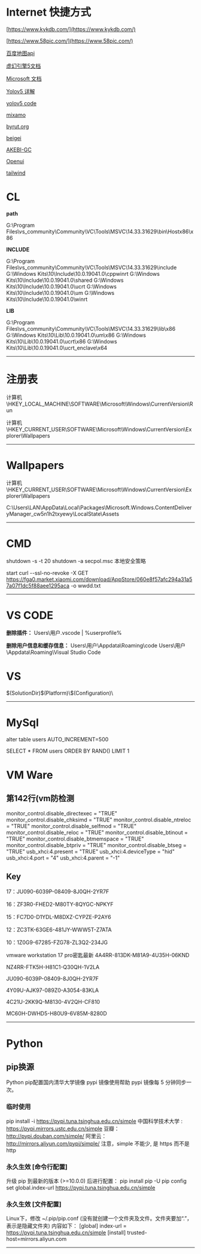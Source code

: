 # Internet 快捷方式

[https://www.kykdb.com/](https://www.kykdb.com/)

[https://www.58pic.com/](https://www.58pic.com/)

[百度地图api](https://lbsyun.baidu.com/index.php?title=jspopularGL)

[虚幻引擎5文档](https://docs.unrealengine.com/5.0/zh-CN/)

[Microsoft 文档](https://docs.microsoft.com/zh-cn/)

[Yolov5 详解](https://free.aliyun.com/product/product/ecs/freetrial?utm_content=se_1011426966)

[yolov5 code](https://blog.csdn.net/weixin_43334693/article/details/129460666?spm=1001.2014.3001.5501)

[mixamo](http://www.mixamo.com/)

[byrut.org](https://byrut.org/)

[beigei](http://www.byget.xyz/)

[AKEBI-GC](https://github.com/lwd-temp/Akebi-GC)

[Openui](https://openui.fly.dev/)

[tailwind](https://tailwind.nodejs.cn/)

# CL

**path**

G:\Program Files\vs_community\Community\VC\Tools\MSVC\14.33.31629\bin\Hostx86\x86

**INCLUDE**

G:\Program Files\vs_community\Community\VC\Tools\MSVC\14.33.31629\include
G:\Windows Kits\10\Include\10.0.19041.0\cppwinrt
G:\Windows Kits\10\Include\10.0.19041.0\shared
G:\Windows Kits\10\Include\10.0.19041.0\ucrt
G:\Windows Kits\10\Include\10.0.19041.0\um
G:\Windows Kits\10\Include\10.0.19041.0\winrt

**LIB**

G:\Program Files\vs_community\Community\VC\Tools\MSVC\14.33.31629\lib\x86
G:\Windows Kits\10\Lib\10.0.19041.0\um\x86
G:\Windows Kits\10\Lib\10.0.19041.0\ucrt\x86
G:\Windows Kits\10\Lib\10.0.19041.0\ucrt_enclave\x64

---

# 注册表

计算机\HKEY_LOCAL_MACHINE\SOFTWARE\Microsoft\Windows\CurrentVersion\Run

计算机\HKEY_CURRENT_USER\SOFTWARE\Microsoft\Windows\CurrentVersion\Explorer\Wallpapers

---

# Wallpapers

计算机\HKEY_CURRENT_USER\SOFTWARE\Microsoft\Windows\CurrentVersion\Explorer\Wallpapers

C:\Users\LAN\AppData\Local\Packages\Microsoft.Windows.ContentDeliveryManager_cw5n1h2txyewy\LocalState\Assets

---

# CMD

shutdown -s -t 20
shutdown -a
secpol.msc    本地安全策略

start curl  --ssl-no-revoke -X GET https://fga0.market.xiaomi.com/download/AppStore/060e8f57afc294a31a57a07f1dc5f88aee1295aca  -o  wwdd.txt

---

# VS CODE

**删除插件：**
Users\用户\.vscode         |   %userprofile%

**删除用户信息和缓存信息：**
Users\用户\Appdata\Roaming\code
Users\用户\Appdata\Roaming\Visual Studio Code

# VS

\$(SolutionDir)\$(Platform)\\$(Configuration)\

---

# MySql

alter table users AUTO_INCREMENT=500

SELECT * FROM  users ORDER BY RAND() LIMIT 1

# VM Ware

## 第142行(vm防检测

monitor_control.disable_directexec = "TRUE"
monitor_control.disable_chksimd = "TRUE"
monitor_control.disable_ntreloc = "TRUE"
monitor_control.disable_selfmod = "TRUE"
monitor_control.disable_reloc = "TRUE"
monitor_control.disable_btinout = "TRUE"
monitor_control.disable_btmemspace = "TRUE"
monitor_control.disable_btpriv = "TRUE"
monitor_control.disable_btseg = "TRUE"
usb_xhci:4.present = "TRUE"
usb_xhci:4.deviceType = "hid"
usb_xhci:4.port = "4"
usb_xhci:4.parent = "-1"

## **Key**

17：JU090-6039P-08409-8J0QH-2YR7F

16：ZF3R0-FHED2-M80TY-8QYGC-NPKYF

15：FC7D0-D1YDL-M8DXZ-CYPZE-P2AY6

12：ZC3TK-63GE6-481JY-WWW5T-Z7ATA

10：1Z0G9-67285-FZG78-ZL3Q2-234JG

vmware workstation 17 pro密匙最新
4A4RR-813DK-M81A9-4U35H-06KND

NZ4RR-FTK5H-H81C1-Q30QH-1V2LA

JU090-6039P-08409-8J0QH-2YR7F

4Y09U-AJK97-089Z0-A3054-83KLA

4C21U-2KK9Q-M8130-4V2QH-CF810

MC60H-DWHD5-H80U9-6V85M-8280D

---

# Python

## pip换源

Python pip配置国内清华大学镜像
pypi 镜像使用帮助
pypi 镜像每 5 分钟同步一次。

### 临时使用

pip install -i https://pypi.tuna.tsinghua.edu.cn/simple
中国科学技术大学 : https://pypi.mirrors.ustc.edu.cn/simple
豆瓣：http://pypi.douban.com/simple/
阿里云：http://mirrors.aliyun.com/pypi/simple/
注意，simple 不能少, 是 https 而不是 http

### 永久生效 [命令行配置]

升级 pip 到最新的版本 (>=10.0.0) 后进行配置：
pip install pip -U
pip config set global.index-url https://pypi.tuna.tsinghua.edu.cn/simple

### 永久生效 [文件配置]

Linux下，修改 ~/.pip/pip.conf (没有就创建一个文件夹及文件。文件夹要加“.”，表示是隐藏文件夹)
内容如下：
[global]
index-url = https://pypi.tuna.tsinghua.edu.cn/simple
[install]
trusted-host=mirrors.aliyun.com

---

